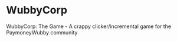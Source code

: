 # WubbyCorp
WubbyCorp: The Game - A crappy clicker/incremental game for the PaymoneyWubby community
